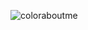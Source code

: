 ![coloraboutme](https://user-images.githubusercontent.com/50078845/130335414-e839d4a0-72d6-49d6-a93c-986723bfd263.png)
